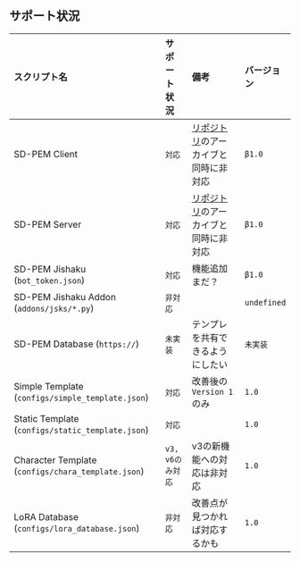 ## サポート状況

| スクリプト名                                             | サポート状況       | 備考                                                      | バージョン       |
|:---------------------------------------------------|:-------------|:--------------------------------------------------------|:------------|
| SD-PEM Client                                      | `対応`         | [リポジトリ](https://github.com/luna724/SDPEM)のアーカイブと同時に非対応  | `β1.0`      |
| SD-PEM Server                                      | `対応`         | [リポジトリ](https://github.com/luna724/SDPEMS)のアーカイブと同時に非対応 | `β1.0`      |
| SD-PEM Jishaku (`bot_token.json`)                  | `対応`         | 機能追加まだ？                                                 | `β1.0`      |
| SD-PEM Jishaku Addon (`addons/jsks/*.py`)          | `非対応`        |                                                         | `undefined` |
| SD-PEM Database  (`https://`)                      | `未実装`        | テンプレを共有できるようにしたい                                        | `未実装`       |
| Simple Template (`configs/simple_template.json`)   | `対応`         | 改善後の `Version 1` のみ                                     | `1.0`       |
| Static Template (`configs/static_template.json`)   | `対応`         |                                                         | `1.0`       |
| Character Template (`configs/chara_template.json`) | `v3, v6のみ対応` | v3の新機能への対応は非対応                                          | `1.0`       |
| LoRA Database (`configs/lora_database.json`)       | `非対応`        | 改善点が見つかれば対応するかも                                         | `1.0`       |
